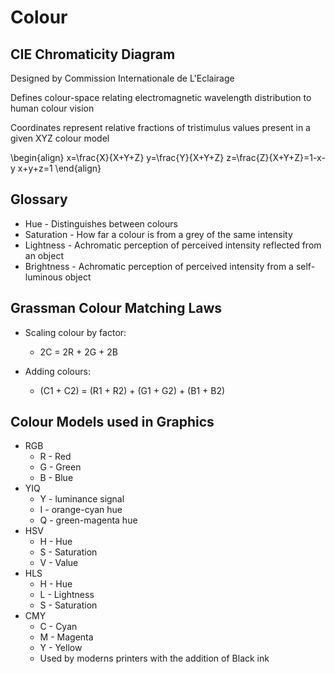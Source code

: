 # Colour

## CIE Chromaticity Diagram

Designed by Commission Internationale de L'Eclairage

Defines colour-space relating electromagnetic wavelength distribution to human colour vision

Coordinates represent relative fractions of tristimulus values present in a given XYZ colour model

\begin{align}
x=\frac{X}{X+Y+Z}
y=\frac{Y}{X+Y+Z}
z=\frac{Z}{X+Y+Z}=1-x-y
x+y+z=1
\end{align}

## Glossary

- Hue - Distinguishes between colours
- Saturation - How far a colour is from a grey of the same
  intensity
- Lightness - Achromatic perception of perceived intensity
  reflected from an object
- Brightness - Achromatic perception of perceived intensity
  from a self-luminous object

## Grassman Colour Matching Laws

- Scaling colour by factor:
  - 2C = 2R + 2G + 2B
- Adding colours:

  - (C1 + C2) = (R1 + R2) + (G1 + G2) + (B1 + B2)

## Colour Models used in Graphics

- RGB
  - R - Red
  - G - Green
  - B - Blue
- YIQ
  - Y - luminance signal
  - I - orange-cyan hue
  - Q - green-magenta hue
- HSV
  - H - Hue
  - S - Saturation
  - V - Value
- HLS
  - H - Hue
  - L - Lightness
  - S - Saturation
- CMY
  - C - Cyan
  - M - Magenta
  - Y - Yellow
  - Used by moderns printers with the addition of Black ink
